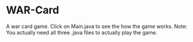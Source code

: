 # WAR-Card
A war card game.
Click on Main.java to see the how the game works.
Note: You actually need all three .java files to actually play the game.
